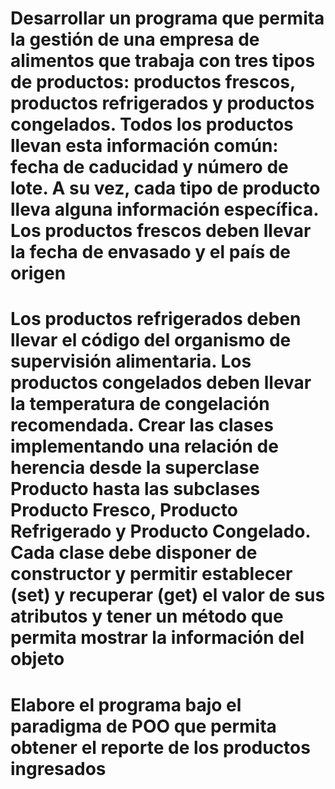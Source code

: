
# Desarrollar un programa que permita la gestión de una empresa de alimentos que trabaja con tres tipos de productos: productos frescos, productos refrigerados y productos congelados. Todos los productos llevan esta información común: fecha de caducidad y número de lote. A su vez, cada tipo de producto lleva alguna información específica. Los productos frescos deben llevar la fecha de envasado y el país de origen  

# Los productos refrigerados deben llevar el código del organismo de supervisión alimentaria. Los productos congelados deben llevar la temperatura de congelación recomendada. Crear las clases implementando una relación de herencia desde la superclase Producto hasta las subclases Producto Fresco, Producto Refrigerado y Producto Congelado. Cada clase debe disponer de constructor y permitir establecer (set) y recuperar (get) el valor de sus atributos y tener un método que permita mostrar la información del objeto

# Elabore el programa bajo el paradigma de POO que permita obtener el reporte de los productos ingresados
